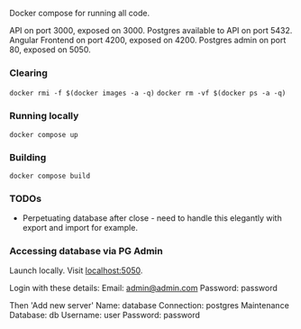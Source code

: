Docker compose for running all code.

API on port 3000, exposed on 3000.
Postgres available to API on port 5432.
Angular Frontend on port 4200, exposed on 4200.
Postgres admin on port 80, exposed on 5050.

### Clearing

`docker rmi -f $(docker images -a -q)`
`docker rm -vf $(docker ps -a -q)`

### Running locally

`docker compose up`

### Building

`docker compose build`

### TODOs
- Perpetuating database after close - need to handle this elegantly with export and import for example.

### Accessing database via PG Admin
Launch locally. Visit [localhost:5050](http://localhost:5050).

Login with these details:
Email: admin@admin.com
Password: password

Then 'Add new server'
Name: database
Connection: postgres
Maintenance Database: db
Username: user
Password: password